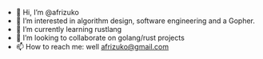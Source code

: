 - 👋 Hi, I’m @afrizuko
- 👀 I’m interested in algorithm design, software engineering and a Gopher.
- 🌱 I’m currently learning rustlang
- 💞️ I’m looking to collaborate on golang/rust projects 
- 📫 How to reach me: well afrizuko@gmail.com 

<!---
afrizuko/afrizuko is a ✨ special ✨ repository because its `README.md` (this file) appears on your GitHub profile.
You can click the Preview link to take a look at your changes.
--->
